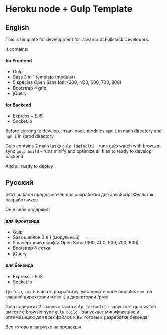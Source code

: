 # Heroku node + Gulp Template

## English

This is template for development for JavaScript Fullstack Developers.

It contains:
#### for Frontend
* Gulp 
* Sass 3 in 1 template (modular)
* 5 species Open Sans font (300, 400, 600, 700, 800)
* Bootstrap 4 grid
* jQuery
#### for Backend
* Express + EJS
* Socket.io

Before starting to develop, install node modules
`npm i` in main directory and
`npm i` in /prod directory

Gulp contains 2 main tasks
`gulp [default]` - runs gulp watch with browser sync
`gulp build` - runs minify and optimize all files to ready to develop backend

And all ready to deploy

## Русский

Этот шаблон предназначен для разработки для JavaScript Фуллстак разработчиков

Он в себе содержит:
#### для Фронтенда
* Gulp
* Sass шаблон 3 в 1 (модульный)
* 5 начертаний шрифта Open Sans (300, 400, 600, 700, 800)
* Bootstrap 4 сетка
* jQuery
#### для Бекенда
* Express + EJS
* Socket.io

До того, как начинать разработку, установите node modules
`npm i` в главной директории и
`npm i` в директории /prod

Gulp содержит 2 главных таска
`gulp [default]` - запускает gulp watch вместе с browser sync
`gulp build` - запускает минификацию и оптимизицию для всех файлов и вы готовы к разработке бекенда

Все готово к загрузке на продакшн